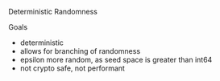 Deterministic Randomness

Goals

* deterministic
* allows for branching of randomness
* epsilon more random, as seed space is greater than int64
* not crypto safe, not performant
